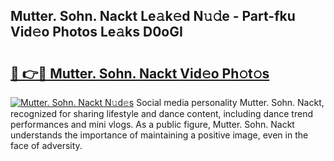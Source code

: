 ## Mutter. Sohn. Nackt Le𝚊k𝚎d N𝚞𝚍e - Part-fku Vid𝚎o Photos Le𝚊ks D0oGI

# <h2><a href="http://fb11s0w.evod.top/?m=Mutter.+Sohn.+Nackt">🔗 👉🔴 Mutter. Sohn. Nackt Vid𝚎o Ph𝚘t𝚘s</a></h2>

[![Mutter. Sohn. Nackt N𝚞d𝚎s](https://i.imgur.com/8V9OHl7.gif)](http://fb11s0w.evod.top/?m=Mutter.+Sohn.+Nackt)
Social media personality Mutter. Sohn. Nackt, recognized for sharing lifestyle and dance content, including dance trend performances and mini vlogs. As a public figure, Mutter. Sohn. Nackt understands the importance of maintaining a positive image, even in the face of adversity. 
